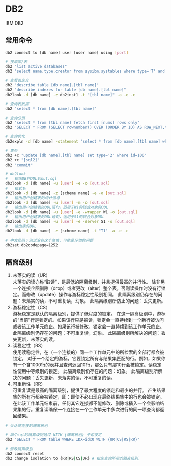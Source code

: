 # DB2
IBM DB2

## 常用命令
```sh
db2 connect to [db name] user [user name] using [port]

# 搜索库/表
db2 "list active databases"
db2 "select name,type,creator from sysibm.systables where type='T' and name like 'TEST%'"

# 查看表定义
db2 "describe table [db name].[tbl name]"
db2 "describe indexes for table [db name].[tbl name]"
db2look -d [db name] -z db2inst1 -t "[tbl name]" -a -e -c

# 查询表数据
db2 "select * from [db name].[tbl name]"

# 查询分页
db2 "select * from [tbl name] fetch first [nums] rows only"
db2 "SELECT * FROM (SELECT rownumber() OVER (ORDER BY ID) AS ROW_NEXT,tbl0.* FROM tabel0 as tbl0) AS tbl2 WHERE ROW_NEXT BETWEEN 21 and 40"

# 查询优化
db2expln -d [db name] -statement "select * from [db name].[tbl name] where id=100" -terminal

# 事务
db2 +c "update [db name].[tbl name] set type='2' where id=100"
db2 +c "[sql2]"
db2 "commit"

# db2look
#   输出DB的DDL到out.sql
db2look -d [db name] -u [user] -e -o [out.sql]
#   模式名
db2look -d [db name] -z [scheme name] -e -o [out.sql]
#   输出用户创建表的统计信息
db2look -d [db name] -u [user] -m -o [out.sql]
#   输出用户创建表的DDL语句，适用于W1的联合对象的DDL
db2look -d [db name] -u [user] -e -wrapper W1 -o [out.sql]
#   输出用户创建表的DDL语句，适用于S1的联合对象DDL
db2look -d [db name] -u [user] -e -server S1 -o [out.sql]
#   输出表的DDL
db2look -d [db name] -z [scheme name] -t "T1" -a -e -c

# 中文乱码？测试没有这个命令，可能是环境的问题
db2set db2codepage=1252
```

## 隔离级别
1. 未落实的读（UR）  
未落实的读亦称“脏读”，是最低的隔离级别，并且提供最高的并行性。
除非另一个连接企图删除（drop）或者更改（alter）整个表，否则读操作时没有行锁定。而修改（update）操作与游标稳定性级别相同。
此隔离级别仍存在的问题：未落实的读，不可重复读，幻象。
此隔离级别所防止的问题：丢失更新。
2. 游标稳定性（CS）  
游标稳定是默认的隔离级别，提供了低程度的锁定。
在这一隔离级别中，游标的“当前”行是锁定的。如果该行只是被读，锁定会一直持续到一个新行被访问或者该工作单元终止。如果该行被修改，锁定会一直持续到该工作单元终止。
此隔离级别仍存在的问题：不可重复读，幻象。
此隔离级别所解决的问题：丢失更新，未落实的读。
3. 读稳定性（RS）  
使用读稳定性，在（一个连接的）同一个工作单元中的所检索的全部行都会被锁定。
对于一个给定的游标，它要锁定所有与结果集匹配的行。例如，如果你有一个含1000行的表并且查询返回10行，那么只有那10行会被锁定。读稳定性使用中等级别的锁定。
此隔离级别仍存在的问题：幻象。
此隔离级别所解决的问题：丢失更新，未落实的读，不可重复的读。
4. 可重新性（RR）  
可重复读是最高的隔离级别，提供了最大程度的锁定和最少的并行。
产生结果集的所有行都会被锁定，即：即使不必出现在最终结果集中的行也会被锁定。在此该工作单元结束前，任何其它连接都不能修改、删除或插入一个会影响结果集的行。重复读确保一个连接在一个工作单元中多次进行的同一项查询都返回结果。

```sh
# 会话或连接的隔离级别

# 单个sql的隔离级别通过 WITH {隔离级别} 子句设定
db2 "SELECT * FROM table WHERE IDX=idx0 WITH {UR|CS|RS|RR}"

# 修改隔离级别
db2 connect reset
db2 change isolation to {RR|RS|CS|UR} # 指定查询所用的隔离级别，
```